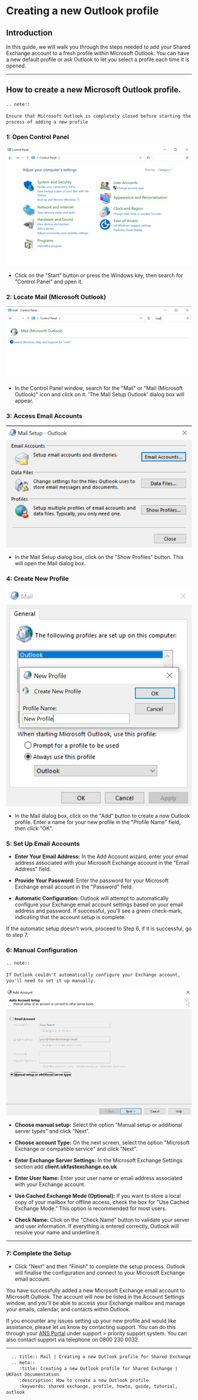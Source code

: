 # Creating a new Outlook profile

## Introduction

In this guide, we will walk you through the steps needed to add your Shared Exchange account to a fresh profile within Microsoft Outlook. You can have a new default profile or ask Outlook to let you select a profile each time it is opened.

---

## How to create a new Microsoft Outlook profile.

```eval_rst
.. note::

Ensure that Microsoft Outlook is completely closed before starting the process of adding a new profile
```
### 1: Open Control Panel

![Open Control Panel](files/createnewoutlookprofile/new-profile-001.png)

- Click on the "Start" button or press the Windows key, then search for "Control Panel" and open it.

### 2: Locate Mail (Microsoft Outlook)

![Locate Mail](files/createnewoutlookprofile/new-profile-002.png)

- In the Control Panel window, search for the "Mail" or "Mail (Microsoft Outlook)" icon and click on it. 'The Mail Setup Outlook' dialog box will appear.

### 3: Access Email Accounts

![Access Email Accounts](files/createnewoutlookprofile/new-profile-003.png)

- In the Mail Setup dialog box, click on the "Show Profiles" button. This will open the Mail dialog box.

### 4: Create New Profile

![Access Email Accounts](files/createnewoutlookprofile/new-profile-005.png)

- In the Mail dialog box, click on the "Add" button to create a new Outlook profile. Enter a name for your new profile in the "Profile Name" field, then click "OK".    

### 5: Set Up Email Accounts

- **Enter Your Email Address:** In the Add Account wizard, enter your email address associated with your Microsoft Exchange account in the "Email Address" field.

- **Provide Your Password:** Enter the password for your Microsoft Exchange email account in the "Password" field.

- **Automatic Configuration:** Outlook will attempt to automatically configure your Exchange email account settings based on your email address and password. If successful, you'll see a green check-mark, indicating that the account setup is complete.

If the automatic setup doesn't work, proceed to Step 6, if it is successful, go to step 7.

### 6: Manual Configuration

```eval_rst
.. note::

If Outlook couldn't automatically configure your Exchange account, you'll need to set it up manually.
```

![Manual creation](files/createnewoutlookprofile/new-profile-007.png)

- **Choose manual setup:** Select the option "Manual setup or additional server types" and click "Next".

- **Choose account Type:** On the next screen, select the option "Microsoft Exchange or compatible service" and click "Next".
- **Enter Exchange Server Settings:** In the Microsoft Exchange Settings section add **client.ukfastexchange.co.uk**

- **Enter User Name:** Enter your user name or email address associated with your Exchange account.

- **Use Cached Exchange Mode (Optional):** If you want to store a local copy of your mailbox for offline access, check the box for "Use Cached Exchange Mode." This option is recommended for most users.

- **Check Name:** Click on the "Check Name" button to validate your server and user information. If everything is entered correctly, Outlook will resolve your name and underline it.

------

### 7: Complete the Setup

- Click "Next" and then "Finish" to complete the setup process. Outlook will finalise the configuration and connect to your Microsoft Exchange email account.

You have successfully added a new Microsoft Exchange email account to Microsoft Outlook. The account will now be listed in the Account Settings window, and you'll be able to access your Exchange mailbox and manage your emails, calendar, and contacts within Outlook.

If you encounter any issues setting up your new profile and would like assistance, please let us know by contacting support. You can do this through your [ANS Portal](https://portal.ans.co.uk/login?url=dashboard&msg=6) under support > priority support system.
You can also contact support via telephone on 0800 230 0032.

---

```eval_rst
  .. title:: Mail | Creating a new Outlook profile for Shared Exchange
  .. meta::
     :title: Creating a new Outlook profile for Shared Exchange | UKFast Documentation
     :description: How to create a new Outlook profile
     :keywords: shared exchange, profile, howto, guide, tutorial, outlook
```
